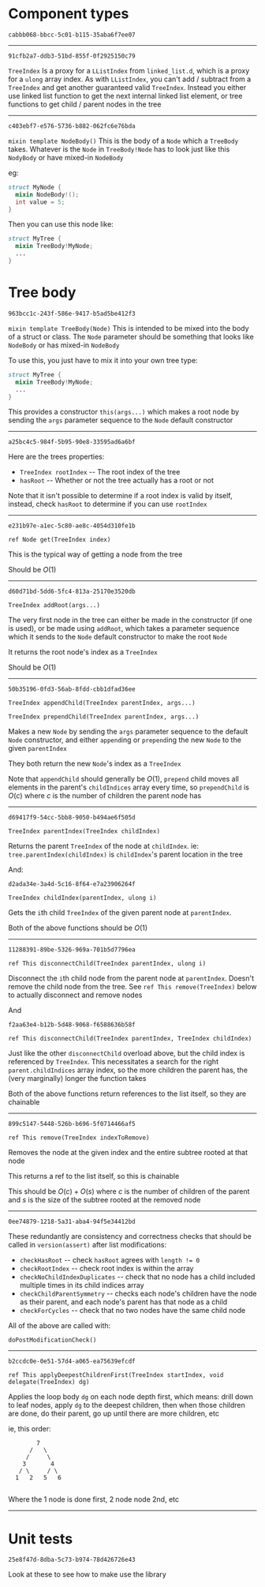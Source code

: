 
# Component types

`cabbb068-bbcc-5c01-b115-35aba6f7ee07`


---

`91cfb2a7-ddb3-51bd-855f-0f2925150c79`

`TreeIndex`
Is a proxy for a `LListIndex` from `linked_list.d`, which is a proxy for a `ulong` array index. As with `LListIndex`, you can't add / subtract from a `TreeIndex` and get another guaranteed valid `TreeIndex`. Instead you either use linked list function to get the next internal linked list element, or tree functions to get child / parent nodes in the tree

---

`c403ebf7-e576-5736-b882-062fc6e76bda`

`mixin template NodeBody()`
This is the body of a `Node` which a `TreeBody` takes. Whatever is the `Node` in `TreeBody!Node` has to look just like this `NodyBody` or have mixed-in `NodeBody`

eg:

```D
struct MyNode {
  mixin NodeBody!();
  int value = 5;
}
```
Then you can use this node like:
```D
struct MyTree {
  mixin TreeBody!MyNode;
  ...
}
```

# Tree body

`963bcc1c-243f-586e-9417-b5ad5be412f3`

`mixin template TreeBody(Node)`
This is intended to be mixed into the body of a struct or class. The `Node` parameter should be something that looks like `NodeBody` or has mixed-in `NodeBody`

To use this, you just have to mix it into your own tree type:
```D
struct MyTree {
  mixin TreeBody!MyNode;
  ...
}
```

This provides a constructor `this(args...)` which makes a root node by sending the `args` parameter sequence to the `Node` default constructor

---

`a25bc4c5-984f-5b95-90e8-33595ad6a6bf`

Here are the trees properties:
* `TreeIndex rootIndex` -- The root index of the tree
* `hasRoot` -- Whether or not the tree actually has a root or not

Note that it isn't possible to determine if a root index is valid by itself, instead, check `hasRoot` to determine if you can use `rootIndex`

---

`e231b97e-a1ec-5c80-ae8c-4054d310fe1b`

`ref Node get(TreeIndex index)`

This is the typical way of getting a node from the tree

Should be $O(1)$

---

`d60d71bd-5dd6-5fc4-813a-25170e3520db`

`TreeIndex addRoot(args...)`

The very first node in the tree can either be made in the constructor (if one is used), or be made using `addRoot`, which takes a parameter sequence which it sends to the `Node` default constructor to make the root `Node`

It returns the root node's index as a `TreeIndex`

Should be $O(1)$

---

`50b35196-0fd3-56ab-8fdd-cbb1dfad36ee`

`TreeIndex appendChild(TreeIndex parentIndex, args...)`

`TreeIndex prependChild(TreeIndex parentIndex, args...)`

Makes a new `Node` by sending the `args` parameter sequence to the default `Node` constructor, and either `append`ing or `prepend`ing the new `Node` to the given `parentIndex`

They both return the new `Node`'s index as a `TreeIndex`

Note that `appendChild` should generally be $O(1)$, `prepend` child moves all elements in the parent's `childIndices` array every time, so `prependChild` is $O(c)$ where $c$ is the number of children the parent node has

---

`d69417f9-54cc-5bb8-9050-b494ae6f505d`

`TreeIndex parentIndex(TreeIndex childIndex)`

Returns the parent `TreeIndex` of the node at `childIndex`. ie: `tree.parentIndex(childIndex)` is `childIndex`'s parent location in the tree

And:

`d2ada34e-3a4d-5c16-8f64-e7a23906264f`

`TreeIndex childIndex(parentIndex, ulong i)`

Gets the `i`th child `TreeIndex` of the given parent node at `parentIndex`. 

Both of the above functions should be $O(1)$

---

`11288391-89be-5326-969a-701b5d7796ea`

`ref This disconnectChild(TreeIndex parentIndex, ulong i)`

Disconnect the `i`th child node from the parent node at `parentIndex`. Doesn't remove the child node from the tree. See `ref This remove(TreeIndex)` below to actually disconnect and remove nodes

And 

`f2aa63e4-b12b-5d48-9068-f6588636b58f`

`ref This disconnectChild(TreeIndex parentIndex, TreeIndex childIndex)`

Just like the other `disconnectChild` overload above, but the child index is referenced by `TreeIndex`. This necessitates a search for the right `parent.childIndices` array index, so the more children the parent has, the (very marginally) longer the function takes

Both of the above functions return references to the list itself, so they are chainable

---

`899c5147-5448-526b-b696-5f0714466af5`

`ref This remove(TreeIndex indexToRemove)`

Removes the node at the given index and the entire subtree rooted at that node

This returns a ref to the list itself, so this is chainable

This should be $O(c) + O(s)$ where $c$ is the number of children of the parent and $s$ is the size of the subtree rooted at the removed node

---

`0ee74879-1218-5a31-aba4-94f5e34412bd`

These redundantly are consistency and correctness checks that should be called in `version(assert)` after list modifications:

* `checkHasRoot` -- check `hasRoot` agrees with `length != 0`
* `checkRootIndex` -- check root index is within the array
* `checkNoChildIndexDuplicates` -- check that no node has a child included multiple times in its child indices array
* `checkChildParentSymmetry` -- checks each node's children have the node as their parent, and each node's parent has that node as a child
* `checkForCycles` -- check that no two nodes have the same child node

All of the above are called with:

`doPostModificationCheck()`

---

`b2ccdc0e-0e51-57d4-a065-ea75639efcdf`

`ref This applyDeepestChildrenFirst(TreeIndex startIndex, void delegate(TreeIndex) dg)`

Applies the loop body `dg` on each node depth first, which means: drill down to leaf nodes, apply `dg` to the deepest children, then when those children are done, do their parent, go up until there are more children, etc

ie, this order:
```
        7
      /   \
     /     \
    3       4
   / \     / \
  1   2   5   6
      
```
Where the 1 node is done first, 2 node node 2nd, etc

---

# Unit tests

`25e8f47d-8dba-5c73-b974-78d426726e43`

Look at these to see how to make use the library


